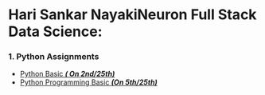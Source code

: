 # Hari Sankar NayakiNeuron Full Stack Data Science:

### 1. Python Assignments
- [Python Basic ***( On 2nd/25th)***](https://github.com/HariSankarNayak/iNeuron-Full-Stack-Data-Science-Assignments/tree/main/Python%20Basic%20Assignment)
- [Python Programming Basic ***(On 5th/25th)***](https://github.com/HariSankarNayak/iNeuron-Full-Stack-Data-Science-Assignments/tree/main/Python%20Programming%20Basic%20Assignment)
